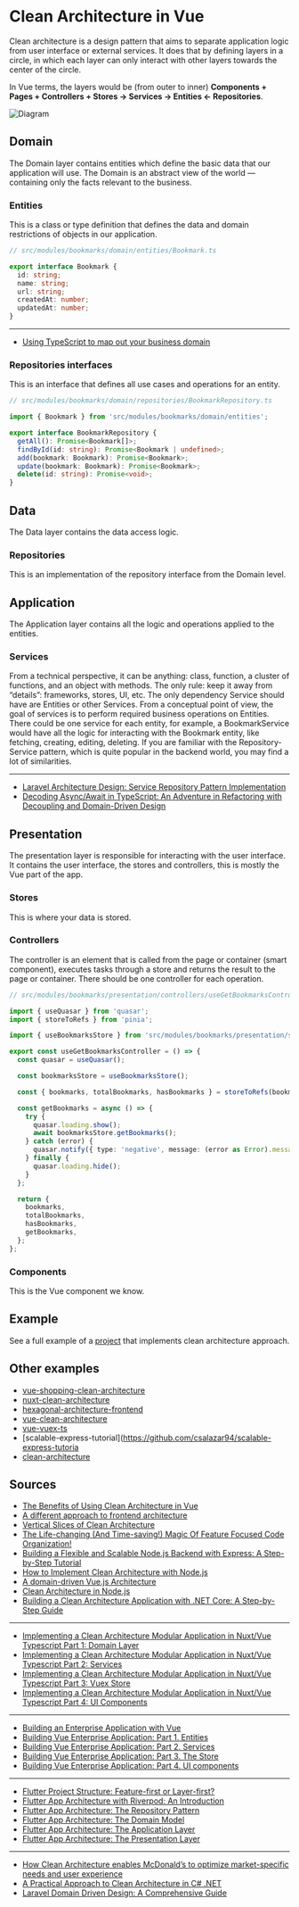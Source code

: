 # Clean Architecture in Vue

Clean architecture is a design pattern that aims to separate application
logic from user interface or external services. It does that by defining
layers in a circle, in which each layer can only interact with other layers
towards the center of the circle.

In Vue terms, the layers would be (from outer to inner) **Components + Pages + Controllers + Stores -> Services -> Entities <- Repositories**.

![Diagram](./diagram.png)

## Domain

The Domain layer contains entities which define the basic data that our
application will use.
The Domain is an abstract view of the world — containing only the facts
relevant to the business.

### Entities

This is a class or type definition that defines the data and domain
restrictions of objects in our application.

```typescript
// src/modules/bookmarks/domain/entities/Bookmark.ts

export interface Bookmark {
  id: string;
  name: string;
  url: string;
  createdAt: number;
  updatedAt: number;
}
```

---

- [Using TypeScript to map out your business domain](https://medium.com/@hayavuk/using-typescript-to-map-out-your-business-domain-69af4a8d109b)

### Repositories interfaces

This is an interface that defines all use cases and operations for an entity.

```typescript
// src/modules/bookmarks/domain/repositories/BookmarkRepository.ts

import { Bookmark } from 'src/modules/bookmarks/domain/entities';

export interface BookmarkRepository {
  getAll(): Promise<Bookmark[]>;
  findById(id: string): Promise<Bookmark | undefined>;
  add(bookmark: Bookmark): Promise<Bookmark>;
  update(bookmark: Bookmark): Promise<Bookmark>;
  delete(id: string): Promise<void>;
}
```

## Data

The Data layer contains the data access logic.

### Repositories

This is an implementation of the repository interface from the Domain level.

## Application

The Application layer contains all the logic and operations applied to the
entities.

### Services

From a technical perspective, it can be anything: class, function, a cluster
of functions, and an object with methods. The only rule: keep it away from
“details”: frameworks, stores, UI, etc. The only dependency Service should
have are Entities or other Services.
From a conceptual point of view, the goal of services is to perform required
business operations on Entities.
There could be one service for each entity, for example, a BookmarkService
would have all the logic for interacting with the Bookmark entity, like
fetching, creating, editing, deleting.
If you are familiar with the Repository-Service pattern, which is quite popular
in the backend world, you may find a lot of similarities.

---

- [Laravel Architecture Design: Service Repository Pattern Implementation](https://medium.com/@mianhaseeb41/laravel-architecture-design-service-repository-pattern-implementation-4f663281f5f7)
- [Decoding Async/Await in TypeScript: An Adventure in Refactoring with Decoupling and Domain-Driven Design](https://levelup.gitconnected.com/decoding-async-await-in-typescript-an-adventure-in-refactoring-with-decoupling-and-domain-driven-77b252c2c869)

## Presentation

The presentation layer is responsible for interacting with the user interface.
It contains the user interface, the stores and controllers, this is mostly the
Vue part of the app.

### Stores

This is where your data is stored.

### Controllers

The controller is an element that is called from the page or container
(smart component), executes tasks through a store and returns the result to the
page or container.
There should be one controller for each operation.

```typescript
// src/modules/bookmarks/presentation/controllers/useGetBookmarksController.ts

import { useQuasar } from 'quasar';
import { storeToRefs } from 'pinia';

import { useBookmarksStore } from 'src/modules/bookmarks/presentation/stores';

export const useGetBookmarksController = () => {
  const quasar = useQuasar();

  const bookmarksStore = useBookmarksStore();

  const { bookmarks, totalBookmarks, hasBookmarks } = storeToRefs(bookmarksStore);

  const getBookmarks = async () => {
    try {
      quasar.loading.show();
      await bookmarksStore.getBookmarks();
    } catch (error) {
      quasar.notify({ type: 'negative', message: (error as Error).message });
    } finally {
      quasar.loading.hide();
    }
  };

  return {
    bookmarks,
    totalBookmarks,
    hasBookmarks,
    getBookmarks,
  };
};
```

### Components

This is the Vue component we know.

## Example

See a full example of a [project](https://github.com/yuzumi/booky) that
implements clean architecture approach.

## Other examples

- [vue-shopping-clean-architecture](https://github.com/thanhchungbtc/vue-shopping-clean-architecture)
- [nuxt-clean-architecture](https://gitlab.com/dirodriguezm/nuxt-clean-architecture)
- [hexagonal-architecture-frontend](https://github.com/juanm4/hexagonal-architecture-frontend)
- [vue-clean-architecture](https://github.com/smotastic/vue-clean-architecture)
- [vue-vuex-ts](https://github.com/soloschenko-grigoriy/vue-vuex-ts)
- [scalable-express-tutorial](https://github.com/csalazar94/scalable-express-tutoria
- [clean-architecture](https://github.com/lulusir/clean-architecture)

## Sources

- [The Benefits of Using Clean Architecture in Vue](https://www.mitrais.com/news-updates/the-benefits-of-using-clean-architecture-in-vue/)
- [A different approach to frontend architecture](https://dev.to/itshugo/a-different-approach-to-frontend-architecture-38d4)
- [Vertical Slices of Clean Architecture](https://paulallies.medium.com/vertical-slices-of-clean-architecture-ee6db87490a3)
- [The Life-changing (And Time-saving!) Magic Of Feature Focused Code Organization!](https://dev.to/jamesmh/the-life-changing-and-time-saving-magic-of-feature-focused-code-organization-1708)
- [Building a Flexible and Scalable Node.js Backend with Express: A Step-by-Step Tutorial](https://medium.com/@csalazar94/building-a-flexible-and-scalable-node-js-backend-with-express-a-step-by-step-tutorial-5a8633335b48)
- [How to Implement Clean Architecture with Node.js](https://medium.com/@lujavascript/how-to-implement-clean-architecture-with-node-js-c2b3bbfd3c7f)
- [A domain-driven Vue.js Architecture](https://medium.com/bauer-kirch/a-domain-driven-vue-js-architecture-77771c20f0da)
- [Clean Architecture in Node.js](https://medium.com/@ben.dev.io/clean-architecture-in-node-js-39c3358d46f3)
- [Building a Clean Architecture Application with .NET Core: A Step-by-Step Guide](https://medium.com/@pantaanish/building-scalable-applications-with-clean-architecture-in-net-core-web-api-d5e00ad35764)

---

- [Implementing a Clean Architecture Modular Application in Nuxt/Vue Typescript Part 1: Domain Layer](https://dirodriguezm.gitlab.io/nuxt-clean-architecture.html)
- [Implementing a Clean Architecture Modular Application in Nuxt/Vue Typescript Part 2: Services](https://dirodriguezm.gitlab.io/nuxt-clean-architecture-part2.html)
- [Implementing a Clean Architecture Modular Application in Nuxt/Vue Typescript Part 3: Vuex Store](https://dirodriguezm.gitlab.io/nuxt-clean-architecture-part3.html)
- [Implementing a Clean Architecture Modular Application in Nuxt/Vue Typescript Part 4: UI Components](https://dirodriguezm.gitlab.io/nuxt-clean-architecture-part4.html)

---

- [Building an Enterprise Application with Vue](https://javascript.plainenglish.io/building-vue-enterprise-application-part-0-overture-6d41bea14236)
- [Building Vue Enterprise Application: Part 1. Entities](https://levelup.gitconnected.com/building-vue-enterprise-application-part-1-entities-808077f3d2e7)
- [Building Vue Enterprise Application: Part 2. Services](https://javascript.plainenglish.io/building-vue-enterprise-application-part-2-services-f7ec400190e7)
- [Building Vue Enterprise Application: Part 3. The Store](https://itnext.io/building-vue-enterprise-application-part-3-the-store-dbda0e4bb117)
- [Building Vue Enterprise Application: Part 4. UI components](https://itnext.io/building-vue-enterprise-application-part-4-ui-components-21a45b3067a4)

---

- [Flutter Project Structure: Feature-first or Layer-first?](https://codewithandrea.com/articles/flutter-project-structure/)
- [Flutter App Architecture with Riverpod: An Introduction](https://codewithandrea.com/articles/flutter-app-architecture-riverpod-introduction/)
- [Flutter App Architecture: The Repository Pattern](https://codewithandrea.com/articles/flutter-repository-pattern/)
- [Flutter App Architecture: The Domain Model](https://codewithandrea.com/articles/flutter-app-architecture-domain-model/)
- [Flutter App Architecture: The Application Layer](https://codewithandrea.com/articles/flutter-app-architecture-application-layer/)
- [Flutter App Architecture: The Presentation Layer](https://codewithandrea.com/articles/flutter-presentation-layer/)

---

- [How Clean Architecture enables McDonald’s to optimize market-specific needs and user experience](https://medium.com/mcdonalds-technical-blog/how-clean-architecture-enables-mcdonalds-to-optimize-market-specific-needs-and-user-experience-b31b8a0ad4f9)
- [A Practical Approach to Clean Architecture in C# .NET](https://maherz.medium.com/a-practical-approach-to-clean-architecture-in-c-net-13fe27ea23b1)
- [Laravel Domain Driven Design: A Comprehensive Guide](https://medium.com/@mianhaseeb41/laravel-domain-driven-design-a-comprehensive-guide-c8b12c7ad79a)